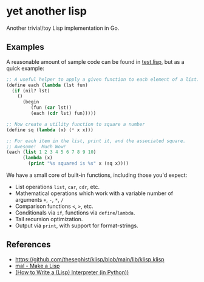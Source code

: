 # yet another lisp

Another trivial/toy Lisp implementation in Go.

## Examples

A reasonable amount of sample code can be found in [test.lisp](test.lisp), but as a quick example:

```lisp
;; A useful helper to apply a given function to each element of a list.
(define each (lambda (lst fun)
  (if (nil? lst)
    ()
      (begin
         (fun (car lst))
         (each (cdr lst) fun)))))

;; Now create a utility function to square a number
(define sq (lambda (x) (* x x)))

;; For each item in the list, print it, and the associated square.
;; Awesome!  Much Wow!
(each (list 1 2 3 4 5 6 7 8 9 10)
      (lambda (x)
        (print "%s squared is %s" x (sq x))))

```

We have a small core of built-in functions, including those you'd expect:

* List operations `list`, `car`, `cdr`, etc.
* Mathematical operations which work with a variable number of arguments `+`, `-`, `*`, `/`
* Comparison functions `<`, `>`, etc.
* Conditionals via `if`, functions via `define`/`lambda`.
* Tail recursion optimization.
* Output via `print`, with support for format-strings.


## References

* https://github.com/thesephist/klisp/blob/main/lib/klisp.klisp
* [mal - Make a Lisp](https://github.com/kanaka/mal/)
* [(How to Write a (Lisp) Interpreter (in Python))](http://norvig.com/lispy.html)
